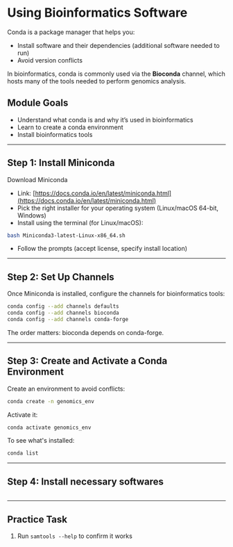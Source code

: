 # Using Bioinformatics Software

Conda is a package manager that helps you:
- Install software and their dependencies (additional software needed to run)
- Avoid version conflicts

In bioinformatics, conda is commonly used via the **Bioconda** channel, which hosts many of the tools needed to perform genomics analysis.

##  Module Goals
- Understand what conda is and why it’s used in bioinformatics
- Learn to create a conda environment
- Install bioinformatics tools

---


## Step 1: Install Miniconda

Download Miniconda
- Link: [https://docs.conda.io/en/latest/miniconda.html](https://docs.conda.io/en/latest/miniconda.html)
- Pick the right installer for your operating system (Linux/macOS 64-bit, Windows)
- Install using the terminal (for Linux/macOS):

```bash
bash Miniconda3-latest-Linux-x86_64.sh
```

- Follow the prompts (accept license, specify install location)

---

## Step 2: Set Up Channels

Once Miniconda is installed, configure the channels for bioinformatics tools:

```bash
conda config --add channels defaults
conda config --add channels bioconda
conda config --add channels conda-forge
```

The order matters: bioconda depends on conda-forge.

---

## Step 3: Create and Activate a Conda Environment

Create an environment to avoid conflicts:

```bash
conda create -n genomics_env
```

Activate it:

```bash
conda activate genomics_env
```


To see what's installed:

```bash
conda list
```

---


## Step 4: Install necessary softwares
```
```
---



## Practice Task

1. Run `samtools --help` to confirm it works


